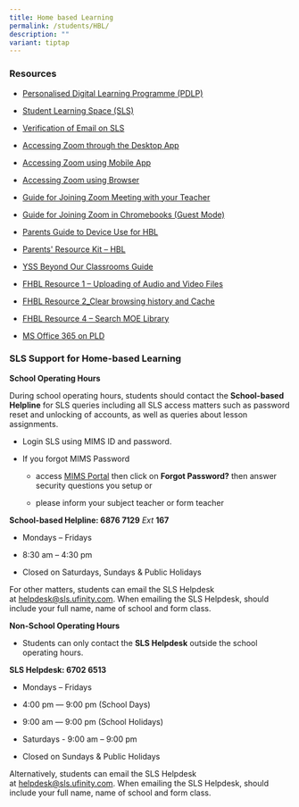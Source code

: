 ```yaml
---
title: Home based Learning
permalink: /students/HBL/
description: ""
variant: tiptap
---
```

<h3>Resources</h3><ul data-tight="true" class="tight"><li><p><a href="/parents/pdlp/" rel="noopener noreferrer nofollow" target="_blank">Personalised Digital Learning Programme (PDLP)</a></p></li><li><p><a href="https://vle.learning.moe.edu.sg/login" rel="noopener noreferrer nofollow" target="_blank">Student Learning Space (SLS)</a></p></li><li><p><a href="/files/HBL/Verification-of-Email-on-SLS.pdf" rel="noopener noreferrer nofollow" target="_blank">Verification of Email on SLS</a></p></li><li><p><a href="/files/HBL/Accessing%20Zoom%20through%20the%20Desktop%20App.pdf" rel="noopener noreferrer nofollow" target="_blank">Accessing Zoom through the Desktop App</a></p></li><li><p><a href="/files/HBL/Accessing%20Zoom%20using%20Mobile%20App.pdf" rel="noopener noreferrer nofollow" target="_blank">Accessing Zoom using Mobile App</a></p></li><li><p><a href="/files/HBL/Accessing%20Zoom%20with%20Browser.pdf" rel="noopener noreferrer nofollow" target="_blank">Accessing Zoom using Browser</a></p></li><li><p><a href="/files/HBL/Guide-to-join-zoom-meeting-with-your-teacher.pdf" rel="noopener noreferrer nofollow" target="_blank">Guide for Joining Zoom Meeting with your Teacher</a></p></li><li><p><a href="/files/HBL/Accessing-Zoom-in-Chromebooks-Guest-Mode.pdf" rel="noopener noreferrer nofollow" target="_blank">Guide for Joining Zoom in Chromebooks (Guest Mode)</a></p></li><li><p><a href="/files/HBL/Parents-Guide-to-Device-Use-for-Home-Based-Learning_Final.pdf" rel="noopener noreferrer nofollow" target="_blank">Parents Guide to Device Use for HBL</a></p></li><li><p><a href="https://www.moe.gov.sg/parentkit" rel="noopener noreferrer nofollow" target="_blank">Parents' Resource Kit – HBL</a></p></li><li><p><a href="https://yishunsec.moe.edu.sg/students/sil/" rel="noopener noreferrer nofollow" target="_blank">YSS Beyond Our Classrooms Guide</a></p></li><li><p><a href="/files/HBL/FHBL-Resource-1-Uploading-of-Audio-and-Video-Files.pdf" rel="noopener noreferrer nofollow" target="_blank">FHBL Resource 1 – Uploading of Audio and Video Files</a></p></li><li><p><a href="/files/HBL/FHBL-Resource-2_Clear-browsing-history-and-Cache-for-students.pdf" rel="noopener noreferrer nofollow" target="_blank">FHBL Resource 2_Clear browsing history and Cache</a></p></li><li><p><a href="/files/HBL/FHBL-Resource-4-Search-MOE-Library.pdf" rel="noopener noreferrer nofollow" target="_blank">FHBL Resource 4 – Search MOE Library</a></p></li><li><p><a href="/files/HBL/MS%20Office%20365%20on%20PLD.pdf" rel="noopener noreferrer nofollow" target="_blank">MS Office 365 on PLD</a></p></li></ul><h3>SLS Support for Home-based Learning</h3><p><strong>School Operating Hours</strong></p><p>During school operating hours, students should contact the&nbsp;<strong>School-based Helpline</strong>&nbsp;for SLS queries including all SLS access matters such as password reset and unlocking of accounts, as well as queries about lesson assignments.</p><ul data-tight="true" class="tight"><li><p>Login SLS using MIMS ID and password.</p></li><li><p>If you forgot MIMS Password</p><ul data-tight="true" class="tight"><li><p>access <a href="https://idp.mims.moe.gov.sg/nidp/app/login" rel="noopener noreferrer nofollow" target="_blank">MIMS Portal</a> then click on <strong>Forgot Password?</strong> then answer security questions you setup or</p></li><li><p>please inform your subject teacher or form teacher</p></li></ul></li></ul><p><strong>School-based Helpline: 6876 7129</strong> <em>Ext</em> <strong>167</strong></p><ul data-tight="true" class="tight"><li><p>Mondays – Fridays</p></li><li><p>8:30 am – 4:30 pm</p></li><li><p>Closed on Saturdays, Sundays &amp; Public Holidays</p></li></ul><p>For other matters, students can email the SLS Helpdesk at&nbsp;<a href="mailto:helpdesk@sls.ufinity.com" rel="noopener noreferrer nofollow" target="_blank">helpdesk@sls.ufinity.com</a>. When emailing the SLS Helpdesk, should include your full name, name of school and form class.</p><p><strong>Non-School Operating Hours</strong></p><ul data-tight="true" class="tight"><li><p>Students can only contact the&nbsp;<strong>SLS Helpdesk</strong>&nbsp;outside the school operating hours.</p></li></ul><p><strong>SLS Helpdesk: 6702 6513</strong></p><ul data-tight="true" class="tight"><li><p>Mondays – Fridays</p></li><li><p>4:00 pm ― 9:00 pm (School Days)</p></li><li><p>9:00 am ― 9:00 pm (School Holidays)</p></li><li><p>Saturdays - 9:00 am – 9:00 pm</p></li><li><p>Closed on Sundays &amp; Public Holidays</p></li></ul><p>Alternatively, students can email the SLS Helpdesk at&nbsp;<a href="mailto:helpdesk@sls.ufinity.com" rel="noopener noreferrer nofollow" target="_blank">helpdesk@sls.ufinity.com</a>. When emailing the SLS Helpdesk, should include your full name, name of school and form class.</p>